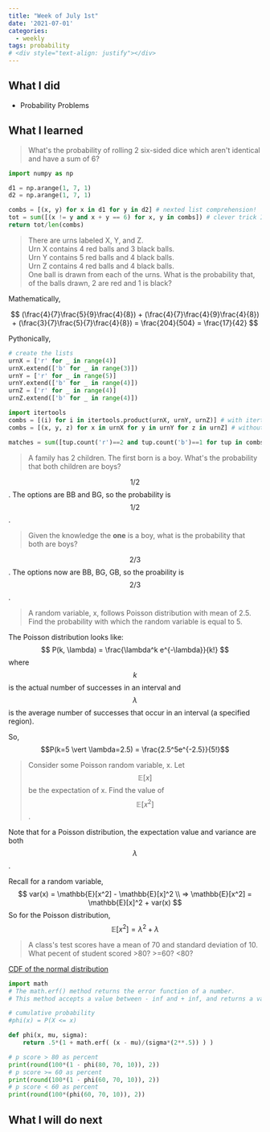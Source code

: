 ```yaml
---
title: "Week of July 1st"
date: '2021-07-01'
categories:
  - weekly
tags: probability
# <div style="text-align: justify"></div>
---
```


## What I did
- Probability Problems

## What I learned
> What's the probability of rolling 2 six-sided dice which aren't identical and have a sum of 6?

```python
import numpy as np

d1 = np.arange(1, 7, 1)
d2 = np.arange(1, 7, 1)

combs = [(x, y) for x in d1 for y in d2] # nexted list comprehension!
tot = sum([(x != y and x + y == 6) for x, y in combs]) # clever trick I came up with because if true 1, 0 else.
return tot/len(combs)
```
> There are  urns labeled X, Y, and Z. \
> Urn  X contains 4 red balls and 3 black balls.\
> Urn  Y contains 5 red balls and 4 black balls.\
> Urn  Z contains 4 red balls and 4 black balls. \
> One ball is drawn from each of the  urns. What is the probability that, of the  balls drawn, 2 are red and 1 is black?

Mathematically, 

$$
(\frac{4}{7}\frac{5}{9}\frac{4}{8}) + (\frac{4}{7}\frac{4}{9}\frac{4}{8}) + (\frac{3}{7}\frac{5}{7}\frac{4}{8})
= \frac{204}{504} = \frac{17}{42}
$$

Pythonically,
```python
# create the lists
urnX = ['r' for _ in range(4)]
urnX.extend(['b' for _ in range(3)])
urnY = ['r' for _ in range(5)]
urnY.extend(['b' for _ in range(4)])
urnZ = ['r' for _ in range(4)]
urnZ.extend(['b' for _ in range(4)])

import itertools
combs = [(i) for i in itertools.product(urnX, urnY, urnZ)] # with itertools
combs = [(x, y, z) for x in urnX for y in urnY for z in urnZ] # without itertools

matches = sum([tup.count('r')==2 and tup.count('b')==1 for tup in combs])
```

> A family has 2 children. The first born is a boy. What's the probability that both children are boys?

$$ 1/2$$. The options are BB and BG, so the probability is $$1/2$$.

> Given the knowledge the **one** is a boy, what is the probability that both are boys?

$$2/3$$. The options now are BB, BG, GB, so the proability is $$2/3$$.

> A random variable, x, follows Poisson distribution with mean of 2.5. Find the probability with which the random variable  is equal to 5.

The Poisson distribution looks like:
$$
P(k, \lambda) = \frac{\lambda^k e^{-\lambda}}{k!}
$$
where $$k$$ is the actual number of successes in an interval and $$\lambda$$ is the average number of successes that occur in an interval (a specified region). 

So, $$P(k=5 \vert \lambda=2.5) = \frac{2.5^5e^{-2.5}}{5!}$$

>Consider some Poisson random variable, x. Let $$\mathbb{E}[x]$$ be the expectation of x. Find the value of $$\mathbb{E}[x^2]$$.

Note that for a Poisson distribution, the expectation value and variance are both $$\lambda$$.

Recall for a random variable, 
$$
var(x) = \mathbb{E}[x^2] - \mathbb{E}[x]^2  \\
=> \mathbb{E}[x^2] = \mathbb{E}[x]^2 + var(x)
$$
So for the Poisson distribution,
$$
\mathbb{E}[x^2] = \lambda^2 + \lambda
$$


> A class's test scores have a mean of 70 and standard deviation of 10. What pecent of student scored >80? >=60? <80?

[CDF of the normal distribution](https://www.hackerrank.com/challenges/s10-normal-distribution-1/tutorial)

```python
import math
# The math.erf() method returns the error function of a number.
# This method accepts a value between - inf and + inf, and returns a value between - 1 to + 1.

# cumulative probability
#phi(x) = P(X <= x)

def phi(x, mu, sigma):
    return .5*(1 + math.erf( (x - mu)/(sigma*(2**.5)) ) )

# p score > 80 as percent
print(round(100*(1 - phi(80, 70, 10)), 2))
# p score >= 60 as percent
print(round(100*(1 - phi(60, 70, 10)), 2))
# p score < 60 as percent
print(round(100*(phi(60, 70, 10)), 2))
```

## What I will do next
